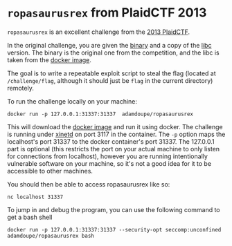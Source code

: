 
# `ropasaurusrex` from PlaidCTF 2013

`ropasaurusrex` is an excellent challenge from the [2013 PlaidCTF][pctf-2013].

In the original challenge, you are given the [binary][binary] and a
copy of the [libc][libc] version. The binary is the original one from
the competition, and the libc is taken from the
[docker image][docker-container].

The goal is to write a repeatable exploit script to steal the flag
(located at `/challenge/flag`, although it should just be `flag` in
the current directory) remotely.

To run the challenge locally on your machine:

	docker run -p 127.0.0.1:31337:31337  adamdoupe/ropasaurusrex

This will download the [docker image][docker-container] and run it
using docker. The challenge is running under [xinetd][xinetd-man] on
port 3117 in the container. The `-p` option maps the localhost's port
31337 to the docker container's port 31337. The 127.0.0.1 part is
optional (this restricts the port on your actual machine to only
listen for connections from localhost), however you are running
intentionally vulnerable software on your machine, so it's not a good
idea for it to be accessible to other machines.

You should then be able to access ropasaurusrex like so:

	nc localhost 31337

To jump in and debug the program, you can use the following command
to get a bash shell

	docker run -p 127.0.0.1:31337:31337 --security-opt seccomp:unconfined adamdoupe/ropasaurusrex bash

[pctf-2013]: https://ctftime.org/event/64
[binary]: ropasaurusrex-85a84f36f81e11f720b1cf5ea0d1fb0d5a603c0d
[libc]: libc.so.6
[docker-container]: https://hub.docker.com/r/adamdoupe/ropasaurusrex/
[xinetd-man]: https://linux.die.net/man/8/xinetd
